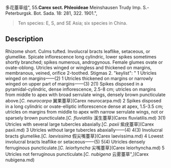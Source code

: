 多花薹草组",
55.**Carex sect. Phleoideae** Meinshausen Trudy Imp. S.-Peterburgsk. Bot. Sada. 18: 281, 322. 1901.",

> Ten species: E, S, and SE Asia; six species in China.

## Description
Rhizome short. Culms tufted. Involucral bracts leaflike, setaceous, or glumelike. Spicate inflorescence long cylindric, lower spikes sometimes shortly branched; spikes numerous, androgynous. Female glumes ovate or ovate-oblong. Utricles winged or wingless and thickened on margins, membranous, veined, orifice 2-toothed. Stigmas 2.
  "keylist": "
1 Utricles winged on margins——(2)
1 Utricles thickened on margins or narrowly winged on upper part of margins——(3)
2(1) Spikes disposed in a pyramidal-cylindric, dense inflorescence, 2.5-8 cm; utricles on margins from middle to apex with broad serrulate wings, densely brown puncticulate above.[*C. neurocarpa* 翼果薹草](Carex neurocarpa.md)
2 Spikes disposed in a long cylindric or ovate-elliptic inflorescence dense at apex, 1.5-3.5 cm; utricles on margins from middle to apex with narrow serrulate wings, not or sparsely brown puncticulate.[*C. fluviatilis* 溪生薹草](Carex fluviatilis.md)
3(1) Utricles with several large tubercles abaxially.[*C. paxii* 紫疣薹草](Carex paxii.md)
3 Utricles without large tubercles abaxially——(4)
4(3) Involucral bracts glumelike.[*C. laevissima* 假尖嘴薹草](Carex laevissima.md)
4 Lowest involucral bracts leaflike or setaceous——(5)
5(4) Utricles densely ferruginous puncticulate.[*C. leiorhyncha* 尖嘴薹草](Carex leiorhyncha.md)
5 Utricles not ferruginous puncticulate.[*C. nubigena* 云雾薹草",](Carex nubigena.md)
